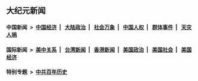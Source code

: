 ## 大纪元新闻

#### 中国新闻 &nbsp;>&nbsp; [中国经济](indexes/ncid283/README.md?10191645) &nbsp;| &nbsp; [大陆政治](indexes/ncid277/README.md?10191645) &nbsp;| &nbsp; [社会万象](indexes/ncid282/README.md?10191645) &nbsp;| &nbsp; [中国人权](indexes/ncid278/README.md?10191645) &nbsp;| &nbsp; [群体事件](indexes/ncid279/README.md?10191645) &nbsp;| &nbsp; [天灾人祸](indexes/ncid280/README.md?10191645)

#### 国际新闻 &nbsp;>&nbsp; [美中关系](indexes/nf1412576/README.md?10191645) &nbsp;| &nbsp; [台湾新闻](indexes/ncid1349361/README.md?10191645) &nbsp;| &nbsp; [香港新闻](indexes/ncid1349362/README.md?10191645) &nbsp;| &nbsp; [美国政治](indexes/ncid1078159/README.md?10191645) &nbsp;| &nbsp; [美国社会](indexes/ncid1078160/README.md?10191645) &nbsp;| &nbsp; [美国经济](indexes/ncid1078158/README.md?10191645)

#### 特别专题 &nbsp;>&nbsp; [中共百年历史](https://github.com/easy2view/epoch-special/blob/master/README.md?10191645)  
